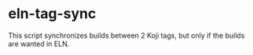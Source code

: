 # eln-tag-sync

This script synchronizes builds between 2 Koji tags, but only if the builds are wanted in ELN.
